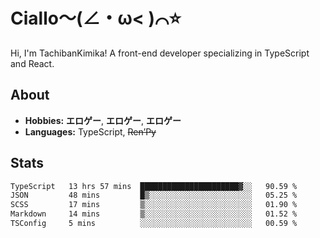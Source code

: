 # Ciallo～(∠・ω< )⌒⭐️

Hi, I'm TachibanKimika! A front-end developer specializing in TypeScript and React.

## About
- **Hobbies:** **エロゲー**, **エロゲー**, **エロゲー**
- **Languages:** TypeScript, ~~Ren’Py~~

## Stats
<!--START_SECTION:waka-->

```txt
TypeScript   13 hrs 57 mins  ██████████████████████▓░░   90.59 %
JSON         48 mins         █▒░░░░░░░░░░░░░░░░░░░░░░░   05.25 %
SCSS         17 mins         ▒░░░░░░░░░░░░░░░░░░░░░░░░   01.90 %
Markdown     14 mins         ▒░░░░░░░░░░░░░░░░░░░░░░░░   01.52 %
TSConfig     5 mins          ░░░░░░░░░░░░░░░░░░░░░░░░░   00.59 %
```

<!--END_SECTION:waka-->

<!-- ![Metrics](https://metrics.lecoq.io/TachibanaKimika?template=classic&base.activity=0&base.community=0&base.repositories=0&languages=1&isocalendar=1&isocalendar.duration=half-year&languages.limit=8&languages.sections=most-used&languages.colors=github&languages.threshold=0%25&languages.indepth=false&languages.recent.load=300&languages.recent.days=14&config.timezone=Asia%2FShanghai)
 -->
